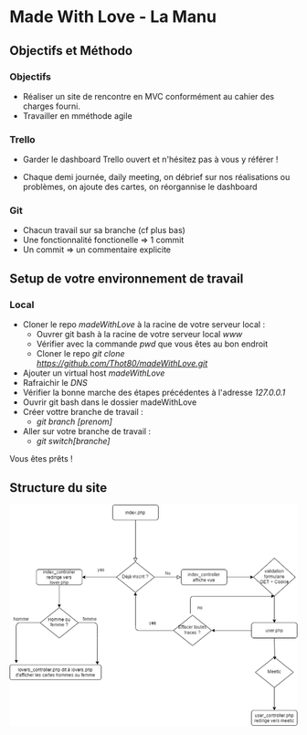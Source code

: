 # Made With Love - La Manu

## Objectifs et Méthodo

### Objectifs

* Réaliser un site de rencontre en MVC conformément au cahier des charges fourni.
* Travailler en mméthode agile

### Trello 

* Garder le dashboard Trello ouvert et n'hésitez pas à vous y référer !

* Chaque demi journée, daily meeting, on débrief sur nos réalisations ou problèmes, on ajoute des cartes, on réorgannise le dashboard


### Git

* Chacun travail sur sa branche (cf plus bas)
* Une fonctionnalité fonctionelle => 1 commit
* Un commit => un commentaire explicite

## Setup de votre environnement de travail

### Local

* Cloner le repo *madeWithLove* à la racine de votre serveur local :
    * Ouvrer git bash à la racine de votre serveur local *www*
    * Vérifier avec la commande *pwd* que vous êtes au bon endroit
    * Cloner le repo *git clone https://github.com/Thot80/madeWithLove.git*
* Ajouter un virtual host *madeWithLove*
* Rafraichir le *DNS*
* Vérifier la bonne marche des étapes précédentes à l'adresse *127.0.0.1*
* Ouvrir git bash dans le dossier madeWithLove
* Créer vottre branche de travail :
    * *git branch [prenom]*
* Aller sur votre branche de travail :
    * *git switch[branche]*

Vous êtes prêts !

## Structure du site

![Provisoire](/doc/flux-made-with-love.png)
